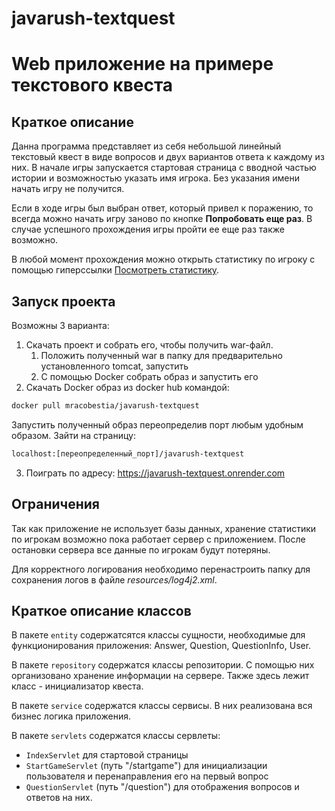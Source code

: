 # javarush-textquest

Web приложение на примере текстового квеста
========================
Краткое описание
-------------------------
Данна программа представляет из себя небольшой линейный текстовый квест в виде вопросов и двух вариантов ответа к каждому из них.
В начале игры запускается стартовая страница с вводной частью истории и возможностью указать имя игрока. Без указания имени начать игру не получится.

Если в ходе игры был выбран ответ, который привел к поражению, то всегда можно начать игру заново по кнопке **Попробовать еще раз**.
В случае успешного прохождения игры пройти ее еще раз также возможно.

В любой момент прохождения можно открыть статистику по игроку с помощью гиперссылки <ins>Посмотреть статистику</ins>.

Запуск проекта
-------------------------
Возможны 3 варианта:
1. Скачать проект и собрать его, чтобы получить war-файл.
   1. Положить полученный war в папку для предварительно установленного tomcat, запустить
   2. С помощью Docker собрать образ и запустить его
2. Скачать Docker образ из docker hub командой:
```sh
docker pull mracobestia/javarush-textquest
``` 
Запустить полученный образ переопределив порт любым удобным образом. Зайти на страницу:
```sh
localhost:[переопределенный_порт]/javarush-textquest
``` 
3. Поиграть по адресу: https://javarush-textquest.onrender.com

Ограничения
-------------------------
Так как приложение не использует базы данных, хранение статистики по игрокам возможно пока работает сервер с приложением.
После остановки сервера все данные по игрокам будут потеряны.

Для корректного логирования необходимо перенастроить папку для сохранения логов в файле *resources/log4j2.xml*.

Краткое описание классов
-------------------------
В пакете `entity` содержатсятся классы сущности, необходимые для функционирования приложения: Answer, Question, QuestionInfo, User.

В пакете `repository` содержатся классы репозитории. С помощью них организовано хранение информации на сервере. Также здесь лежит класс - инициализатор квеста.

В пакете `service` содержатся классы сервисы. В них реализована вся бизнес логика приложения.

В пакете `servlets` содержатся классы сервлеты:
- `IndexServlet` для стартовой страницы
- `StartGameServlet` (путь "/startgame") для инициализации пользователя и перенаправления его на первый вопрос
- `QuestionServlet` (путь "/question") для отображения вопросов и ответов на них.